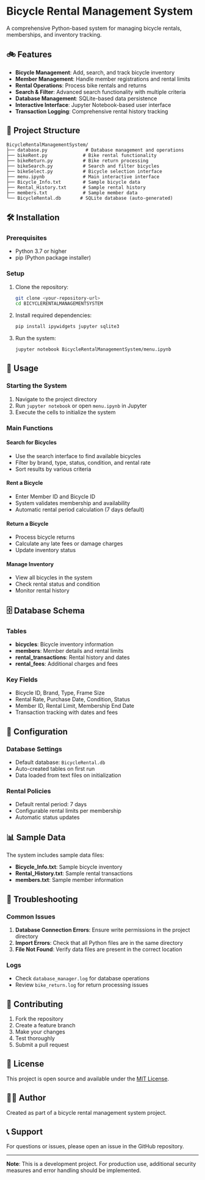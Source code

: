 # Bicycle Rental Management System

A comprehensive Python-based system for managing bicycle rentals, memberships, and inventory tracking.

## 🚲 Features

- **Bicycle Management**: Add, search, and track bicycle inventory
- **Member Management**: Handle member registrations and rental limits
- **Rental Operations**: Process bike rentals and returns
- **Search & Filter**: Advanced search functionality with multiple criteria
- **Database Management**: SQLite-based data persistence
- **Interactive Interface**: Jupyter Notebook-based user interface
- **Transaction Logging**: Comprehensive rental history tracking

## 📁 Project Structure

```
BicycleRentalManagementSystem/
├── database.py              # Database management and operations
├── bikeRent.py             # Bike rental functionality
├── bikeReturn.py           # Bike return processing
├── bikeSearch.py           # Search and filter bicycles
├── bikeSelect.py           # Bicycle selection interface
├── menu.ipynb              # Main interactive interface
├── Bicycle_Info.txt        # Sample bicycle data
├── Rental_History.txt      # Sample rental history
├── members.txt             # Sample member data
└── BicycleRental.db       # SQLite database (auto-generated)
```

## 🛠️ Installation

### Prerequisites
- Python 3.7 or higher
- pip (Python package installer)

### Setup
1. Clone the repository:
   ```bash
   git clone <your-repository-url>
   cd BICYCLERENTALMANAGEMENTSYSTEM
   ```

2. Install required dependencies:
   ```bash
   pip install ipywidgets jupyter sqlite3
   ```

3. Run the system:
   ```bash
   jupyter notebook BicycleRentalManagementSystem/menu.ipynb
   ```

## 🚀 Usage

### Starting the System
1. Navigate to the project directory
2. Run `jupyter notebook` or open `menu.ipynb` in Jupyter
3. Execute the cells to initialize the system

### Main Functions

#### Search for Bicycles
- Use the search interface to find available bicycles
- Filter by brand, type, status, condition, and rental rate
- Sort results by various criteria

#### Rent a Bicycle
- Enter Member ID and Bicycle ID
- System validates membership and availability
- Automatic rental period calculation (7 days default)

#### Return a Bicycle
- Process bicycle returns
- Calculate any late fees or damage charges
- Update inventory status

#### Manage Inventory
- View all bicycles in the system
- Check rental status and condition
- Monitor rental history

## 🗄️ Database Schema

### Tables
- **bicycles**: Bicycle inventory information
- **members**: Member details and rental limits
- **rental_transactions**: Rental history and dates
- **rental_fees**: Additional charges and fees

### Key Fields
- Bicycle ID, Brand, Type, Frame Size
- Rental Rate, Purchase Date, Condition, Status
- Member ID, Rental Limit, Membership End Date
- Transaction tracking with dates and fees

## 🔧 Configuration

### Database Settings
- Default database: `BicycleRental.db`
- Auto-created tables on first run
- Data loaded from text files on initialization

### Rental Policies
- Default rental period: 7 days
- Configurable rental limits per membership
- Automatic status updates

## 📊 Sample Data

The system includes sample data files:
- **Bicycle_Info.txt**: Sample bicycle inventory
- **Rental_History.txt**: Sample rental transactions
- **members.txt**: Sample member information

## 🐛 Troubleshooting

### Common Issues
1. **Database Connection Errors**: Ensure write permissions in the project directory
2. **Import Errors**: Check that all Python files are in the same directory
3. **File Not Found**: Verify data files are present in the correct location

### Logs
- Check `database_manager.log` for database operations
- Review `bike_return.log` for return processing issues

## 🤝 Contributing

1. Fork the repository
2. Create a feature branch
3. Make your changes
4. Test thoroughly
5. Submit a pull request

## 📝 License

This project is open source and available under the [MIT License](LICENSE).

## 👨‍💻 Author

Created as part of a bicycle rental management system project.

## 📞 Support

For questions or issues, please open an issue in the GitHub repository.

---

**Note**: This is a development project. For production use, additional security measures and error handling should be implemented. 